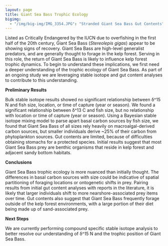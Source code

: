 ```yaml
---
layout: page
title: Giant Sea Bass Trophic Ecology
bigimg: 
  - "/img/big-img/IMG_3354.JPG": "Stranded Giant Sea Bass Gut Contents"
---
```

Listed as Critically Endangered by the IUCN due to overfishing in the first half of the 20th century, Giant Sea Bass (*Stereolepis gigas*) appear to be showing signs of recovery. Giant Sea Bass are high-level generalist predators, and are generally thought to forage in the kelp forest. Serving in this role, the return of Giant Sea Bass is likely to influence kelp forest trophic dynamics. To begin to understand these implications, we first need a deeper understanding of the trophic ecology of Giant Sea Bass. As part of an ongoing study we are leveraging stable isotope and gut content analyses to contribute to this understanding.

**Preliminary Results**

Bulk stable isotope results showed no significant relationship between δ^15 N and fish size, location, or time of capture (year or season). We found a significant relationship between δ^13 C and fish size, but no relationship with location or time of capture (year or season). Using a Bayesian stable isotope mixing model to parse apart basal carbon sources by fish size, we found that Giant Sea Bass of all sizes rely heavily on macroalgal-derived carbon sources, but smaller individuals derive ~25% of their carbon from phytoplankton sources. Gut contents are limited, because of difficulties obtaining stomachs for a protected species. Initial results suggest that most Giant Sea Bass prey are benthic organisms that reside in kelp forest and adjacent sandy bottom habitats.

**Conclusions**

Giant Sea Bass trophic ecology is more nuanced than initially thought. The differences in basal carbon sources with size could be indicative of spatial partitioning of foraging locations or ontogenetic shifts in prey. Pairing results from initial gut content analyses with reports in the literature, it is likely that larger individuals shift to more nearshore-associated prey items over time. Gut contents also suggest that Giant Sea Bass frequently forage outside of the kelp forest environments, with a large portion of their diet being made up of sand-associated prey.

**Next Steps**

We are currently performing compound specific stable isotope analysis to better resolve our understanding of δ^15 N and the trophic position of Giant Sea Bass. 

